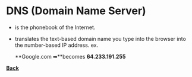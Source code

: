 # DNS (Domain Name Server)
- is the phonebook of the Internet.
- translates the text-based domain name you type into the browser into the number-based IP address.
	ex.
	
	**Google.com ➡**becomes **64.233.191.255**

**[Back](WEBDEVPRELIM1.md)**